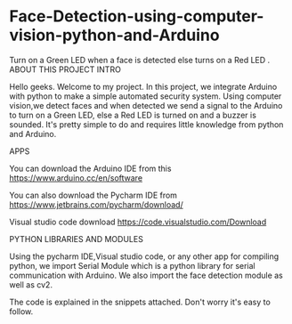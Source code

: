 # Face-Detection-using-computer-vision-python-and-Arduino
Turn on a Green LED when a face is detected else turns on a Red LED .
ABOUT THIS PROJECT
INTRO

Hello geeks. Welcome to my project. In this project, we integrate Arduino with python to make a simple automated security system. Using computer vision,we detect faces and when detected we send a signal to the Arduino to turn on a Green LED, else a Red LED is turned on and a buzzer is sounded. It's pretty simple to do and requires little knowledge from python and Arduino.

APPS

You can download the Arduino IDE from this https://www.arduino.cc/en/software

You can also download the Pycharm IDE from https://www.jetbrains.com/pycharm/download/

Visual studio code download https://code.visualstudio.com/Download

PYTHON LIBRARIES AND MODULES

Using the pycharm IDE,Visual studio code, or any other app for compiling python, we import Serial Module which is a python library for serial communication with Arduino. We also import the face detection module as well as cv2.

The code is explained in the snippets attached. Don't worry it's easy to follow.
